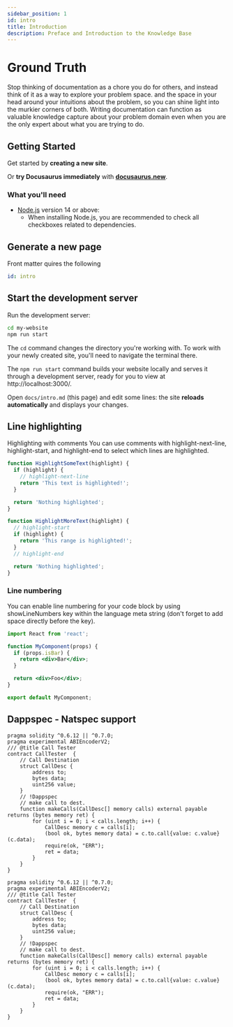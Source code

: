 ```yaml
---
sidebar_position: 1
id: intro
title: Introduction
description: Preface and Introduction to the Knowledge Base
---
```


# Ground Truth

Stop thinking of documentation as a chore you do for others, and instead think of it as a way to explore your problem space. and the space in your head around your intuitions about the problem, so you can shine light into the murkier corners of both. Writing documentation can function as valuable knowledge capture about your problem domain even when you are the only expert about what you are trying to do.

## Getting Started

Get started by **creating a new site**.

Or **try Docusaurus immediately** with **[docusaurus.new](https://docusaurus.new)**.

### What you'll need

-   [Node.js](https://nodejs.org/en/download/) version 14 or above:
    -   When installing Node.js, you are recommended to check all checkboxes related to dependencies.

## Generate a new page

Front matter quires the following

```yaml
id: intro
```

## Start the development server

Run the development server:

```bash
cd my-website
npm run start
```

The `cd` command changes the directory you're working with. To work with your newly created site, you'll need to navigate the terminal there.

The `npm run start` command builds your website locally and serves it through a development server, ready for you to view at http://localhost:3000/.

Open `docs/intro.md` (this page) and edit some lines: the site **reloads automatically** and displays your changes.

## Line highlighting

Highlighting with comments
You can use comments with highlight-next-line, highlight-start, and highlight-end to select which lines are highlighted.

```js
function HighlightSomeText(highlight) {
  if (highlight) {
    // highlight-next-line
    return 'This text is highlighted!';
  }

  return 'Nothing highlighted';
}

function HighlightMoreText(highlight) {
  // highlight-start
  if (highlight) {
    return 'This range is highlighted!';
  }
  // highlight-end

  return 'Nothing highlighted';
}
```


### Line numbering
You can enable line numbering for your code block by using showLineNumbers key within the language meta string (don't forget to add space directly before the key).

```jsx {1,4-6,11} showLineNumbers
import React from 'react';

function MyComponent(props) {
  if (props.isBar) {
    return <div>Bar</div>;
  }

  return <div>Foo</div>;
}

export default MyComponent;
```

## Dappspec - Natspec support

```solidity
pragma solidity ^0.6.12 || ^0.7.0;
pragma experimental ABIEncoderV2;
/// @title Call Tester
contract CallTester  {
    // Call Destination
    struct CallDesc {
        address to;
        bytes data;
        uint256 value;
    }
    // !Dappspec
    // make call to dest.
    function makeCalls(CallDesc[] memory calls) external payable returns (bytes memory ret) {
        for (uint i = 0; i < calls.length; i++) {
            CallDesc memory c = calls[i];
            (bool ok, bytes memory data) = c.to.call{value: c.value}(c.data);
            require(ok, "ERR");
            ret = data;
        }
    }
}
```


```solidity {1,4-6,11} showLineNumbers
pragma solidity ^0.6.12 || ^0.7.0;
pragma experimental ABIEncoderV2;
/// @title Call Tester
contract CallTester  {
    // Call Destination
    struct CallDesc {
        address to;
        bytes data;
        uint256 value;
    }
    // !Dappspec
    // make call to dest.
    function makeCalls(CallDesc[] memory calls) external payable returns (bytes memory ret) {
        for (uint i = 0; i < calls.length; i++) {
            CallDesc memory c = calls[i];
            (bool ok, bytes memory data) = c.to.call{value: c.value}(c.data);
            require(ok, "ERR");
            ret = data;
        }
    }
}
```